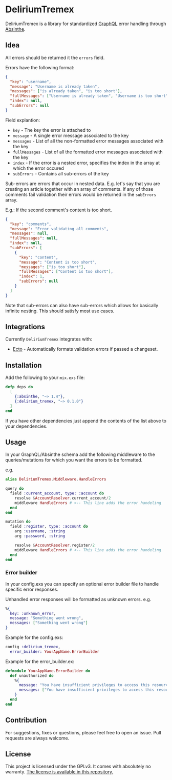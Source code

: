 # DeliriumTremex

DeliriumTremex is a library for standardized
[GraphQL](http://graphql.org/)
error handling through
[Absinthe](https://hex.pm/packages/absinthe).

## Idea

All errors should be returned it the `errors` field.

Errors have the following format:

```JSON
{
  "key": "username",
  "message": "Username is already taken",
  "messages": ["is already taken", "is too short"],
  "fullMessages": ["Username is already taken", "Username is too short"],
  "index": null,
  "subErrors": null
}
```

Field explantion:

* `key` - The key the error is attached to
* `message` - A single error message associated to the key
* `messages` - List of all the non-formatted error messages associated with the key
* `fullMessages` - List of all the formatted error messages associated with the key
* `index` - If the error is a nested error, specifies the index in the array at which the error occured
* `subErrors` - Contains all sub-errors of the key

Sub-errors are errors that occur in nested data. E.g. let's say that you are
creating an article together with an array of comments. If any of those
comments fail validation their errors would be returned in the `subErrors`
array.

E.g.: If the second comment's content is too short.

```JSON
{
  "key": "comments",
  "message": "Error validating all comments",
  "messages": null,
  "fullMessages": null,
  "index": null,
  "subErrors": [
    {
      "key": "content",
      "message": "Content is too short",
      "messages": ["is too short"],
      "fullMessages": ["Content is too short"],
      "index": 1,
      "subErrors": null
    }
  ]
}
```

Note that sub-errors can also have sub-errors which allows for basically
infinite nesting. This should satisfy most use cases.

## Integrations

Currently `DeliriumTremex` integrates with:

* [Ecto](https://github.com/elixir-ecto/ecto) - Automatically formats validation errors if passed a changeset.

## Installation

Add the following to your `mix.exs` file:

```Elixir
defp deps do
  [
    {:absinthe, "~> 1.4"},
    {:delirium_tremex, "~> 0.1.0"}
  ]
end
```

If you have other dependencies just append the contents of the list above to
your dependencies.

## Usage

In your GraphQL/Absinthe schema add the following middleware to the
queries/mutations for which you want the errors to be formatted.

e.g.

```Elixir
alias DeliriumTremex.Middleware.HandleErrors

query do
  field :current_account, type: :account do
    resolve &AccountResolver.current_account/2
    middleware HandleErrors # <-- This line adds the error handeling
  end
end

mutation do
  field :register, type: :account do
    arg :username, :string
    arg :password, :string

    resolve &AccountResolver.register/2
    middleware HandleErrors # <-- This line adds the error handeling
  end
end
```
### Error builder

In your config.exs you can specify an optional error builder file to handle specific error responses.

Unhandled error responses will be formatted as unknown errors.
e.g.
```Elixir
%{
  key: :unknown_error,
  message: "Something went wrong",
  messages: ["Something went wrong"]
}
```

Example for the config.exs:
```Elixir
config :delirium_tremex,
  error_builder: YourAppName.ErrorBuilder
```

Example for the error_builder.ex:
```Elixir
defmodule YourAppName.ErrorBuilder do
  def unauthorized do
    %{
      message: "You have insufficient privileges to access this resource",
      messages: ["You have insufficient privileges to access this resource"]
    }
  end
end
```
## Contribution

For suggestions, fixes or questions, please feel free to open an issue.
Pull requests are always welcome.

## License

This project is licensed under the GPLv3. It comes with absolutely no
warranty. [The license is available in this repository.](/LICENSE.txt)
